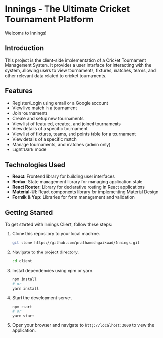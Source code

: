 # Innings - The Ultimate Cricket Tournament Platform

Welcome to Innings!

## Introduction

This project is the client-side implementation of a Cricket Tournament Management System. It provides a user interface for interacting with the system, allowing users to view tournaments, fixtures, matches, teams, and other relevant data related to cricket tournaments.

## Features

- Register/Login using email or a Google account
- View live match in a tournament
- Join tournaments
- Create and setup new tournaments
- View list of featured, created, and joined tournaments
- View details of a specific tournament
- View list of fixtures, teams, and points table for a tournament
- View details of a specific match
- Manage tournaments, and matches (admin only)
- Light/Dark mode

## Technologies Used

- **React**: Frontend library for building user interfaces
- **Redux**: State management library for managing application state
- **React Router**: Library for declarative routing in React applications
- **Material-UI**: React components library for implementing Material Design
- **Formik & Yup**: Libraries for form management and validation

## Getting Started

To get started with Innings Client, follow these steps:

1. Clone this repository to your local machine.

   ```bash
   git clone https://github.com/prathameshgaikwad/Innings.git
   ```

2. Navigate to the project directory.

   ```bash
   cd client
   ```

3. Install dependencies using npm or yarn.

   ```bash
   npm install
   # or
   yarn install
   ```

4. Start the development server.

   ```bash
   npm start
   # or
   yarn start
   ```

5. Open your browser and navigate to `http://localhost:3000` to view the application.
